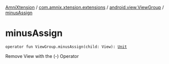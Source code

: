 [AmniXtension](../../index.md) / [com.amnix.xtension.extensions](../index.md) / [android.view.ViewGroup](index.md) / [minusAssign](./minus-assign.md)

# minusAssign

`operator fun ViewGroup.minusAssign(child: View): `[`Unit`](https://kotlinlang.org/api/latest/jvm/stdlib/kotlin/-unit/index.html)

Remove View with the (-) Operator

